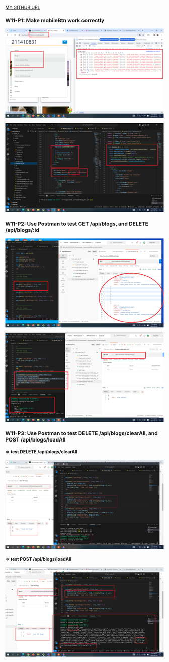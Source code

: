 [MY GITHUB URL](https://github.com/soso1554848/1122-wp2-2N_31)

### W11-P1: Make mobileBtn work correctly

![](w11-p1-1.png)

![](w11-p1-2.png)

### W11-P2: Use Postman to test GET /api/blogs, and DELETE /api/blogs/:id

![](w11-p2-1.png)

![](w11-p2-2.png)

### W11-P3: Use Postman to test DELETE /api/blogs/clearAll, and POST /api/blogs/loadAll

#### => test DELETE /api/blogs/clearAll

![](w11-p3-1.png)

#### => test POST /api/blogs/loadAll

![](w11-p3-2.png)
